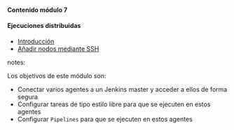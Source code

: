 #### Contenido módulo 7

#### Ejecuciones distribuidas

* [Introducción](/#introduction)
* [Añadir nodos mediante SSH](/#add_nodes_ssh)
 
notes:

Los objetivos de este módulo son:

* Conectar varios agentes a un Jenkins master y acceder a ellos de forma segura
* Configurar tareas de tipo estilo libre para que se ejecuten en estos agentes
* Configurar `Pipelines` para que se ejecuten en estos agentes